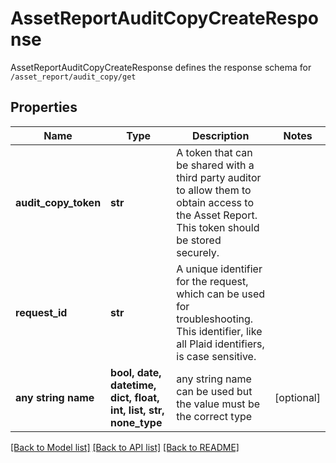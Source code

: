 # AssetReportAuditCopyCreateResponse

AssetReportAuditCopyCreateResponse defines the response schema for `/asset_report/audit_copy/get`

## Properties
Name | Type | Description | Notes
------------ | ------------- | ------------- | -------------
**audit_copy_token** | **str** | A token that can be shared with a third party auditor to allow them to obtain access to the Asset Report. This token should be stored securely. | 
**request_id** | **str** | A unique identifier for the request, which can be used for troubleshooting. This identifier, like all Plaid identifiers, is case sensitive. | 
**any string name** | **bool, date, datetime, dict, float, int, list, str, none_type** | any string name can be used but the value must be the correct type | [optional]

[[Back to Model list]](../README.md#documentation-for-models) [[Back to API list]](../README.md#documentation-for-api-endpoints) [[Back to README]](../README.md)


